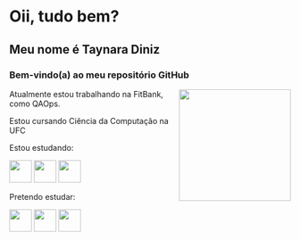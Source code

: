 <h1>Oii, tudo bem?</h1>
<h2>Meu nome é Taynara Diniz</h2>
<h3>Bem-vindo(a) ao meu repositório GitHub</h3>
<div>
  <img src="https://cdn.discordapp.com/attachments/1004565199472304179/1010986603705008279/octocat-1661108349253.png" width="200" height="200" align="right">
  <p>Atualmente estou trabalhando na FitBank, como QAOps.</p>
  <p>Estou cursando Ciência da Computação na UFC</p>
</div>
<p>Estou estudando:</p>
<div>
  <img src="https://cdn.jsdelivr.net/gh/devicons/devicon/icons/html5/html5-plain-wordmark.svg" width="40" height="40"/>
  <img src="https://cdn.jsdelivr.net/gh/devicons/devicon/icons/css3/css3-plain-wordmark.svg" width="40" height="40"/>
  <img src="https://cdn.jsdelivr.net/gh/devicons/devicon/icons/javascript/javascript-plain.svg" width="40" height="40"/>
</div>
<p>Pretendo estudar:</p>
<div>
  <img src="https://cdn.jsdelivr.net/gh/devicons/devicon/icons/php/php-plain.svg" width="40" height="40"/>
  <img src="https://cdn.jsdelivr.net/gh/devicons/devicon/icons/react/react-original-wordmark.svg" width="40" height="40"/>
  <img src="https://cdn.jsdelivr.net/gh/devicons/devicon/icons/mysql/mysql-plain-wordmark.svg" width="40" height="40"/>
</div>